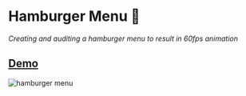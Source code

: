 # Hamburger Menu 🍔

*Creating and auditing a hamburger menu to result in 60fps animation*

## [Demo](https://60-fps.surge.sh)

![hamburger menu](https://raw.githubusercontent.com/gokulkrishh/hamburger-menu/master/hamburger-menu.gif)
